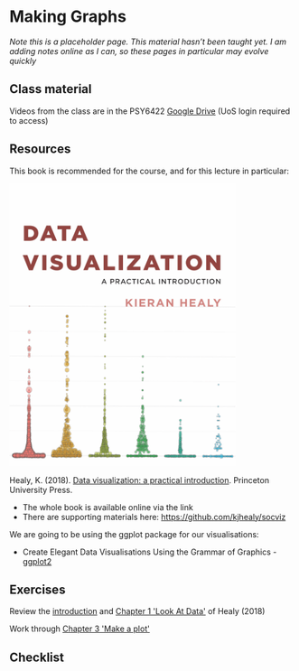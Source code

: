 # Making Graphs

<div class="info">
<p><em>Note this is a placeholder page. This material hasn’t been taught yet. I am adding notes online as I can, so these pages in particular may evolve quickly</em></p>
</div>

## Class material

Videos from the class are in the PSY6422 [Google Drive](https://drive.google.com/drive/folders/1IbnGAO2Gn4u9T_qze5zhZyU9E8qNmdHh?usp=sharing) (UoS login required to access)

<!-- Slides : [slides format](https://docs.google.com/presentation/d/1DbStojATmr9ZH4_23-F24uqZZ_9M9LkenGLFlwWZBig/edit?usp=sharing), [pdf format](). -->
  
## Resources

This book is recommended for the course, and for this lecture in particular:

<img src="images/dv-cover-pupress.jpeg" style="width: 400px; float: center;">

Healy, K. (2018). [Data visualization: a practical introduction](https://socviz.co/). Princeton University Press. 

* The whole book is available online via the link  
* There are supporting materials here: https://github.com/kjhealy/socviz  
 
We are going to be using the ggplot package for our visualisations:

* Create Elegant Data Visualisations Using the Grammar of Graphics - [ggplot2](https://ggplot2.tidyverse.org/)

## Exercises

Review the [introduction](https://socviz.co) and [Chapter 1 'Look At Data'](https://socviz.co/lookatdata.html) of Healy (2018)

Work through [Chapter 3 'Make a plot'](https://socviz.co/makeplot.html)

## Checklist
  
